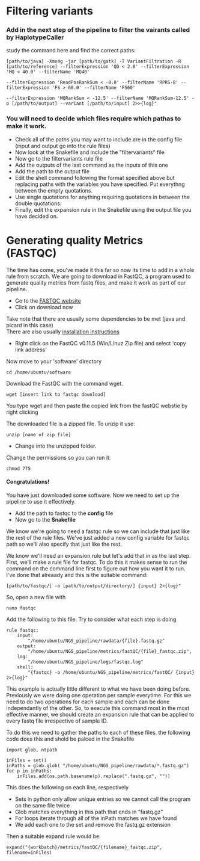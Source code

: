 # Filtering variants

### Add in the next step of the pipeline to filter the vairants called by HaplotypeCaller

study the command here and find the correct paths:  

    [path/to/java] -Xmx4g -jar [path/to/gatk] -T VariantFiltration -R [path/to/reference] --filterExpression 'QD < 2.0' --filterExpression 'MQ < 40.0' --filterName 'MQ40' 

    --filterExpression 'ReadPosRankSum < -8.0' --filterName 'RPRS-8' --filterExpression 'FS > 60.0' --filterName 'FS60'
    
    --filterExpression 'MQRankSum < -12.5' --filterName 'MQRankSum-12.5' -o [/path/to/output] --variant [/path/to/input] 2>>{log}"

### You will need to decide which files require which pathas to make it work.

  * Check all of the paths you may want to include are in the config file (input and output go into the rule files)
  * Now look at the Snakefile and include the "filtervariants" file
  * Now go to the filtervariants rule file
  * Add the outputs of the last command as the inputs of this one
  * Add the path to the output file
  * Edit the shell command following the format specified above but replacing paths with the variables you have specified. Put everythng between the empty quotations. 
  * Use single quotations for anything requiring quotations in between the double quotations.
  * Finally, edit the expansion rule in the Snakefile using the output file you have decided on.

# Generating quality Metrics (FASTQC)
The time has come, you've made it this far so now its time to add in a whole rule from scratch. We are going to download in FastQC, a program used to generate quality metrics from fastq files, and make it work as part of our pipeline.  

  * Go to the [FASTQC website](https://www.bioinformatics.babraham.ac.uk/projects/fastqc/)
  * Click on download now  

Take note that there are usually some dependencies to be met (java and picard in this case)  
There are also usually [installation instructions](https://www.bioinformatics.babraham.ac.uk/projects/fastqc/INSTALL.txt)

  * Right click on the FastQC v0.11.5 (Win/Linuz Zip file) and select 'copy link address'

Now move to your 'software' directory

    cd /home/ubuntu/software

Download the FastQC with the command wget.

    wget [insert link to fastqc download]

You type wget and then paste the copied link from the fastQC webstie by right clicking

The downloaded file is a zipped file. To unzip it use:

    unzip [name of zip file]

  * Change into the unzipped folder.

Change the permissions so you can run it:

    chmod 775

#### Congratulations! 

You have just downloaded some software. Now we need to set up the pipeline to use it effectively.

  * Add the path to fastqc to the **config** file
  * Now go to the **Snakefile**

We know we're going to need a fastqc rule so we can include that just like the rest of the rule files. 
We've just added a new config variable for fastqc path so we'll also specify that just like the rest. 

We know we'll need an expansion rule but let's add that in as the last step. First, we'll make a rule file for fastqc.
To do this it makes sense to run the command on the command line first to figure out how you want it to run.
I've done that alreaady and this is the suitable command:

    [path/to/fastqc/] -o [path/to/output/directory/] {input} 2>{log}"

So, open a new file with

    nano fastqc

Add the following to this file. Try to consider what each step is doing

    rule fastqc:
        input:
            "/home/ubuntu/NGS_pipeline/rawdata/{file}.fastq.gz"
        output:
            "/home/ubuntu/NGS_pipeline/metrics/fastQC/{file}_fastqc.zip",
        log:
            "/home/ubuntu/NGS_pipeline/logs/fastqc.log"
        shell:
            "{fastqc} -o /home/ubuntu/NGS_pipeline/metrics/fastQC/ {input} 2>{log}"

This example is actually little different to what we have been doing before. Previously we were doing one operation per sample everytime. 
For this we need to do two operations for each sample and each can be done independantly of the other.
So, to execute this command most in the most effective manner, we should create an expansion rule that can be applied to every fastq file irrespective of sample ID.

To do this we need to gather the paths to each of these files. the following code does this and shold be palced in the Snakefile

    import glob, ntpath
    
    inFiles = set()
    inPaths = glob.glob( "/home/ubuntu/NGS_pipeline/rawdata/*.fastq.gz")
    for p in inPaths:
        inFiles.add(os.path.basename(p).replace(".fastq.gz", ""))

This does the following on each line, respectively
  * Sets in python only allow unique entries so we cannot call the program on the same file twice
  * Glob matches everything in this path that ends in "fastq.gz"
  * For loops iterate through all of the inPath matches we have found
  * We add each one to the set and remove the fastq.gz extension


Then a suitable expand rule would be:

    expand("{workbatch}/metrics/fastQC/{filename}_fastqc.zip", filename=inFiles)


